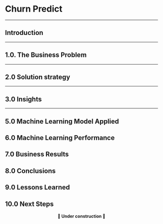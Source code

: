 # Churn Predict
---
## Introduction

---
## 1.0. The Business Problem

---
## 2.0 Solution strategy

---
## 3.0 Insights
---
## 5.0 Machine Learning Model Applied


## 6.0 Machine Learning Performance


## 7.0 Business Results


## 8.0 Conclusions


## 9.0 Lessons Learned


## 10.0 Next Steps

<h4 align="center"> 
	🚧  Under construction  🚧
</h4>
